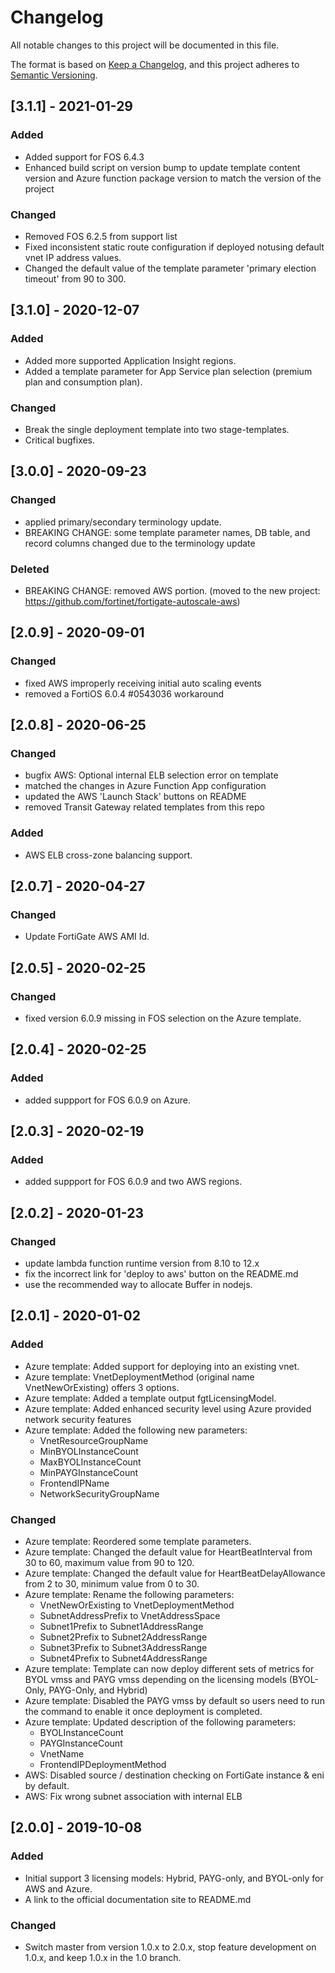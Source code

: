 # Changelog

All notable changes to this project will be documented in this file.

The format is based on [Keep a Changelog](https://keepachangelog.com/en/1.0.0/),
and this project adheres to [Semantic Versioning](https://semver.org/spec/v2.0.0.html).

## [3.1.1] - 2021-01-29

### Added

- Added support for FOS 6.4.3
- Enhanced build script on version bump to update template content version and Azure function package version to match the version of the project

### Changed

- Removed FOS 6.2.5 from support list
- Fixed inconsistent static route configuration if deployed notusing default vnet IP address values.
- Changed the default value of the template parameter 'primary election timeout' from 90 to 300.


## [3.1.0] - 2020-12-07

### Added

- Added more supported Application Insight regions.
- Added a template parameter for App Service plan selection (premium plan and consumption plan).

### Changed

- Break the single deployment template into two stage-templates.
- Critical bugfixes.

## [3.0.0] - 2020-09-23

### Changed

- applied primary/secondary terminology update.
- BREAKING CHANGE: some template parameter names, DB table, and record columns changed due to the terminology update

### Deleted
- BREAKING CHANGE: removed AWS portion. (moved to the new project: https://github.com/fortinet/fortigate-autoscale-aws)

## [2.0.9] - 2020-09-01
### Changed
- fixed AWS improperly receiving initial auto scaling events
- removed a FortiOS 6.0.4 #0543036 workaround

## [2.0.8] - 2020-06-25
### Changed
- bugfix AWS: Optional internal ELB selection error on template
- matched the changes in Azure Function App configuration
- updated the AWS 'Launch Stack' buttons on README
- removed Transit Gateway related templates from this repo

### Added
- AWS ELB cross-zone balancing support.

## [2.0.7] - 2020-04-27
### Changed
- Update FortiGate AWS AMI Id.

## [2.0.5] - 2020-02-25
### Changed
- fixed version 6.0.9 missing in FOS selection on the Azure template.

## [2.0.4] - 2020-02-25
### Added
- added suppport for FOS 6.0.9 on Azure.

## [2.0.3] - 2020-02-19
### Added
- added suppport for FOS 6.0.9 and two AWS regions.

## [2.0.2] - 2020-01-23
### Changed
- update lambda function runtime version from 8.10 to 12.x
- fix the incorrect link for 'deploy to aws' button on the README.md
- use the recommended way to allocate Buffer in nodejs.

## [2.0.1] - 2020-01-02
### Added
- Azure template: Added support for deploying into an existing vnet.
- Azure template: VnetDeploymentMethod (original name VnetNewOrExisting) offers 3 options.
- Azure template: Added a template output fgtLicensingModel.
- Azure template: Added enhanced security level using Azure provided network security features
- Azure template: Added the following new parameters:
  - VnetResourceGroupName
  - MinBYOLInstanceCount
  - MaxBYOLInstanceCount
  - MinPAYGInstanceCount
  - FrontendIPName
  - NetworkSecurityGroupName

### Changed
- Azure template: Reordered some template parameters.
- Azure template: Changed the default value for HeartBeatInterval from 30 to 60, maximum value from
  90 to 120.
- Azure template: Changed the default value for HeartBeatDelayAllowance from 2 to 30, minimum value
  from 0 to 30.
- Azure template: Rename the following parameters:
  - VnetNewOrExisting to VnetDeploymentMethod
  - SubnetAddressPrefix to VnetAddressSpace
  - Subnet1Prefix to Subnet1AddressRange
  - Subnet2Prefix to Subnet2AddressRange
  - Subnet3Prefix to Subnet3AddressRange
  - Subnet4Prefix to Subnet4AddressRange
- Azure template: Template can now deploy different sets of metrics for BYOL vmss and PAYG vmss
  depending on the licensing models (BYOL-Only, PAYG-Only, and Hybrid)
- Azure template: Disabled the PAYG vmss by default so users need to run the command to enable it
  once deployment is completed.
- Azure template: Updated description of the following parameters:
  - BYOLInstanceCount
  - PAYGInstanceCount
  - VnetName
  - FrontendIPDeploymentMethod
- AWS: Disabled source / destination checking on FortiGate instance & eni by default.
- AWS: Fix wrong subnet association with internal ELB


## [2.0.0] - 2019-10-08
### Added
- Initial support 3 licensing models: Hybrid, PAYG-only, and BYOL-only for AWS and Azure.
- A link to the official documentation site to README.md

### Changed
- Switch master from version 1.0.x to 2.0.x, stop feature development on 1.0.x, and keep 1.0.x in
  the 1.0 branch.
